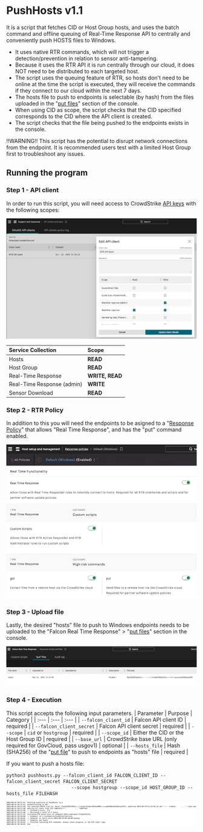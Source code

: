 # PushHosts v1.1

It is a script that fetches CID or Host Group hosts, and uses the batch command and offline queuing of Real-Time Response API to centrally 
and conveniently push HOSTS files to Windows.

- It uses native RTR commands, which will not trigger a detection/prevention in relation to sensor anti-tampering. 
- Because it uses the RTR API it is run centrally through our cloud, it does NOT need to be distributed to each targeted host. 
- The script uses the queuing feature of RTR, so hosts don't need to be online at the time the script is executed, they will receive the commands if they connect to our cloud within the next 7 days.
- The hosts file to push to endpoints is selectable (by hash) from the files uploaded in the "[put files](https://falcon.crowdstrike.com/real-time-response/scripts/put-files?)" section of the console.
- When using CID as scope, the script checks that the CID specified corresponds to the CID where the API client is created.
- The script checks that the file being pushed to the endpoints exists in the console.

‼️WARNING‼️
This script has the potential to disrupt network connections from the endpoint. It is recommended users test with a limited Host Group first to troubleshoot any issues.

## Running the program

### Step 1 - API client

In order to run this script, you will need access to CrowdStrike [API keys](https://falcon.crowdstrike.com/api-clients-and-keys/clients) with the following scopes:

![Step 1](./images/step1.png)

| Service Collection | Scope |
| :---- | :---- |
| Hosts | __READ__ |
| Host Group | __READ__ |
| Real-Time Response | __WRITE, READ__ |
| Real-Time Response (admin) | __WRITE__ |
| Sensor Download | __READ__ |

### Step 2 - RTR Policy

In addition to this you will need the endpoints to be asigned to a "[Response Policy](https://falcon.crowdstrike.com/configuration/sensor-update/policies)" that allows "Real Time Response", and has the "put" command enabled.

![Step 2](./images/step2.png)


### Step 3 - Upload file

Lastly, the desired "hosts" file to push to Windows endpoints needs to be uploaded to the "Falcon Real Time Response" > "[put files](https://falcon.crowdstrike.com/real-time-response/scripts/put-files?)" section in the console.

![Step 3](./images/step3.png)


### Step 4 - Execution

This script accepts the following input parameters.
| Parameter | Purpose | Category |
| :--- | :--- | :--- |
| `--falcon_client_id` | Falcon API client ID | required |
| `--falcon_client_secret` | Falcon API client secret | required |
| `--scope` | `cid` or `hostgroup` | required |
| `--scope_id` | Either the CID or the Host Group ID | required |
| `--base_url` | CrowdStrike base URL (only required for GovCloud, pass usgov1) | optional |
| `--hosts_file` | Hash (SHA256) of the "[put file](https://falcon.crowdstrike.com/real-time-response/scripts/put-files?)" to push to endpoints as "hosts" file | required |

If you want to push a hosts file:

```shell
python3 pushhosts.py --falcon_client_id FALCON_CLIENT_ID --falcon_client_secret FALCON_CLIENT_SECRET 
                        --scope hostgroup --scope_id HOST_GROUP_ID --hosts_file FILEHASH
```

![Execution](./images/step4.png)
